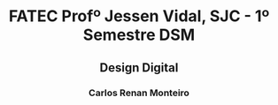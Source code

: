 <h1 align="center"> FATEC Profº Jessen Vidal, SJC - 1º Semestre DSM </h1>
<h2 align="center"> Design Digital </h2>
<h3 align="center"> Carlos Renan Monteiro </h3>
<br>
